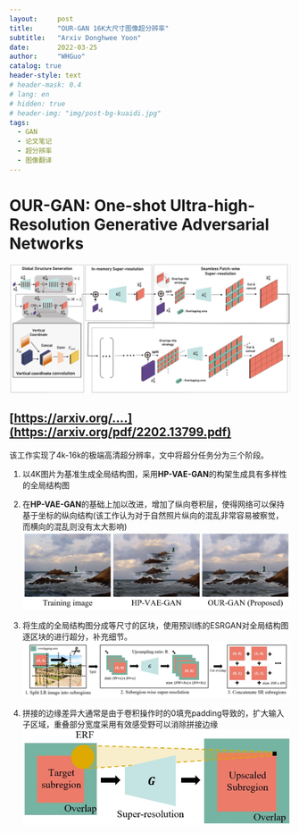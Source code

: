 ```yaml
---
layout:     post
title:      "OUR-GAN 16K大尺寸图像超分辨率"
subtitle:   "Arxiv Donghwee Yoon"
date:       2022-03-25
author:     "WHGuo"
catalog: true
header-style: text
# header-mask: 0.4
# lang: en
# hidden: true
# header-img: "img/post-bg-kuaidi.jpg"
tags:
  - GAN
  - 论文笔记
  - 超分辨率
  - 图像翻译
---
```


# OUR-GAN: One-shot Ultra-high-Resolution Generative Adversarial Networks
![网络结构](/img/OUR_GAN/2022-OUR_GAN.jpg)

[https://arxiv.org/....](https://arxiv.org/pdf/2202.13799.pdf)
---

该工作实现了4k-16k的极端高清超分辨率，文中将超分任务分为三个阶段。
1. 以4K图片为基准生成全局结构图，采用**HP-VAE-GAN**的构架生成具有多样性的全局结构图
2. 在**HP-VAE-GAN**的基础上加以改进，增加了纵向卷积层，使得网络可以保持基于坐标的纵向结构(该工作认为对于自然照片纵向的混乱非常容易被察觉，而横向的混乱则没有太大影响)
![](/img/OUR_GAN/2022-OUR_GAN1.jpg)

3. 将生成的全局结构图分成等尺寸的区块，使用预训练的ESRGAN对全局结构图逐区块的进行超分，补充细节。
![](/img/OUR_GAN/2022-OUR_GAN2.jpg)

4. 拼接的边缘差异大通常是由于卷积操作时的0填充padding导致的，扩大输入子区域，重叠部分宽度采用有效感受野可以消除拼接边缘
![](/img/OUR_GAN/2022-OUR_GAN3.jpg)